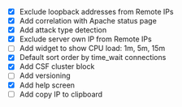 - [x] Exclude loopback addresses from Remote IPs
- [x] Add correlation with Apache status page
- [x] Add attack type detection
- [x] Exclude server own IP from Remote IPs
- [ ] Add widget to show CPU load: 1m, 5m, 15m
- [x] Default sort order by time_wait connections
- [x] Add CSF cluster block
- [ ] Add versioning
- [x] Add help screen
- [ ] Add copy IP to clipboard